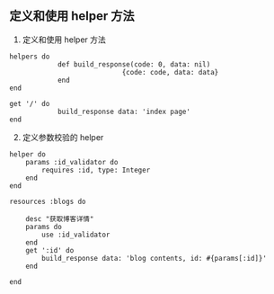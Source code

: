 ## 定义和使用 helper 方法

1. 定义和使用 helper 方法
```
helpers do
			def build_response(code: 0, data: nil)
							{code: code, data: data}
			end
end

get '/' do
			build_response data: 'index page'
end
```

2. 定义参数校验的 helper

```
helper do
	params :id_validator do
		requires :id, type: Integer
	end
end

resources :blogs do
	
	desc "获取博客详情"
	params do
		use :id_validator
	end
	get ':id' do
		build_response data: 'blog contents, id: #{params[:id]}'
	end

end
```
